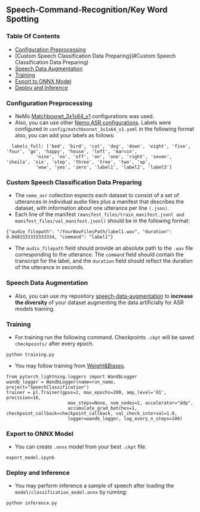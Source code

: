 ## Speech-Command-Recognition/Key Word Spotting

### Table Of Contents
- [Configuration Preprocessing](#Configuration-Preprocessing)
- [Custom Speech Classification Data Preparing](#Custom Speech Classification Data Preparing)
- [Speech Data Augmentation](#Speech-Data-Augmentation)
- [Training](#Training)
- [Export to ONNX Model](#Export-to-ONNX-Model)
- [Deploy and Inference](#Deploy-and-Inference)

### Configuration Preprocessing
- NeMo [Matchboxnet_3x1x64_v1](https://github.com/NVIDIA/NeMo/tree/main/examples/asr/conf/matchboxnet) configurations was used.
- Also, you can use other [Nemo ASR configurations](https://github.com/NVIDIA/NeMo/tree/main/examples/asr/conf).
Labels were configured in `config/matchboxnet_3x1x64_v1.yaml` in the following format also, you can add your labels as follows:

```
  labels_full: ['bed', 'bird', 'cat', 'dog', 'down', 'eight', 'five', 'four', 'go', 'happy', 'house', 'left', 'marvin',
           'nine', 'no', 'off', 'on', 'one', 'right', 'seven', 'sheila', 'six', 'stop', 'three', 'tree', 'two', 'up',
           'wow', 'yes', 'zero', 'label1', 'label2', 'label3']
```

### Custom Speech Classification Data Preparing
- The `nemo_asr` collection expects each dataset to consist of a set of utterances in individual audio files plus a manifest that describes the dataset, with information about one utterance per line `(.json)`.
- Each line of the manifest `(manifest_files/train_manifest.jsonl and manifest_files/val_manifest.jsonl)` should be in the following format:
```
{"audio_filepath": "/YourWavFilesPath/label1.wav", "duration": 0.8483333333333334, "command": "label1"}
```
- The `audio_filepath` field should provide an absolute path to the `.wav` file corresponding to the utterance. The `command` field should contain the transcript for the label, and the `duration` field should reflect the duration of the utterance in seconds.

### Speech Data Augmentation
- Also, you can use my repository [
speech-data-augmentation](https://github.com/Rumeysakeskin/speech-data-augmentation) to **increase the diversity** of your dataset augmenting the data artificially for ASR models training.

### Training
- For training run the following command. Checkpoints `.ckpt` will be saved `checkpoints/` after every epoch.
```
python training.py
```
- You may follow training from [Weight&Biases](https://wandb.ai/site).
```
from pytorch_lightning.loggers import WandbLogger
wandb_logger = WandbLogger(name=run_name, project="SpeechClassification")
trainer = pl.Trainer(gpus=2, max_epochs=200, amp_level='O1', precision=16,
                       max_steps=None, num_nodes=1, accelerator="ddp",
                       accumulate_grad_batches=1, checkpoint_callback=checkpoint_callback, val_check_interval=1.0,
                       logger=wandb_logger, log_every_n_steps=100)
```
### Export to ONNX Model
- You can create `.onnx` model from your best `.ckpt` file. 
```
export_model.ipynb
```
### Deploy and Inference
- You may perform inference a sample of speech after loading the `model/classification_model.onnx` by running:
```
python inference.py
```

